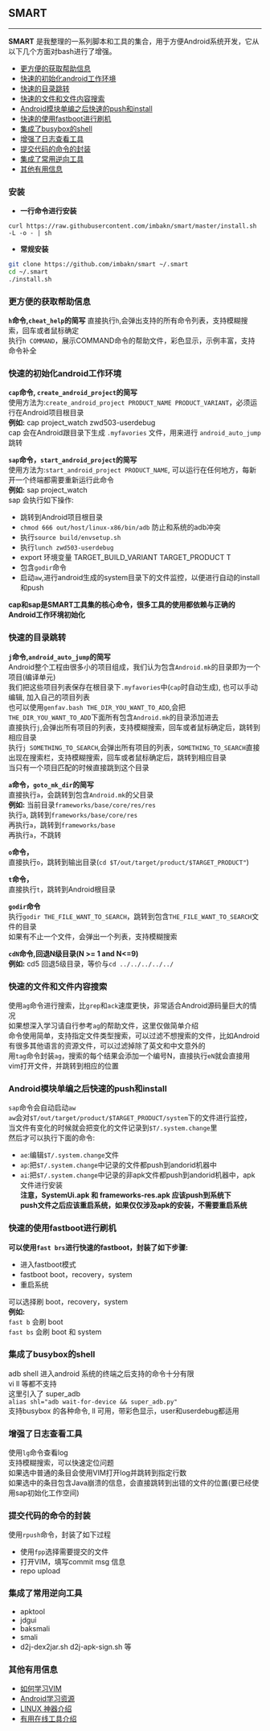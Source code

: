 ## SMART

-----

**SMART** 是我整理的一系列脚本和工具的集合，用于方便Android系统开发，它从以下几个方面对bash进行了增强。

- [更方便的获取帮助信息](#更方便的获取帮助信息)
- [快速的初始化android工作环境](#快速的初始化android工作环境)
- [快速的目录跳转](#快速的目录跳转)
- [快速的文件和文件内容搜索](#快速的文件和文件内容搜索)
- [Android模块单编之后快速的push和install](#android模块单编之后快速的push和install)
- [快速的使用fastboot进行刷机](#快速的使用fastboot进行刷机)
- [集成了busybox的shell](#集成了busybox的shell)
- [增强了日志查看工具](#增强了日志查看工具)
- [提交代码的命令的封装](#提交代码的命令的封装)
- [集成了常用逆向工具](#集成了常用逆向工具)
- [其他有用信息](#其他有用信息)


### 安装

- **一行命令进行安装**

`curl https://raw.githubusercontent.com/imbakn/smart/master/install.sh -L -o - | sh`

- **常规安装**

```bash
git clone https://github.com/imbakn/smart ~/.smart
cd ~/.smart
./install.sh
```



### 更方便的获取帮助信息
**`h`命令,`cheat_help`的简写**
直接执行`h`,会弹出支持的所有命令列表，支持模糊搜索，回车或者鼠标确定  
执行`h COMMAND`，展示COMMAND命令的帮助文件，彩色显示，示例丰富，支持命令补全  

### 快速的初始化android工作环境
**`cap`命令, `create_android_project`的简写**  
使用方法为:`create_android_project PRODUCT_NAME PRODUCT_VARIANT`，必须运行在Android项目根目录  
**例如:** cap project_watch zwd503-userdebug  
cap 会在Android跟目录下生成 `.myfavories` 文件，用来进行 `android_auto_jump` 跳转  

**`sap`命令，`start_android_project`的简写**  
使用方法为:`start_android_project PRODUCT_NAME`, 可以运行在任何地方，每新开一个终端都需要重新运行此命令  
**例如:** sap project_watch  
sap 会执行如下操作:  
- 跳转到Android项目根目录
- `chmod 666 out/host/linux-x86/bin/adb` 防止和系统的adb冲突
- 执行`source build/envsetup.sh`
- 执行`lunch zwd503-userdebug`
- export 环境变量 TARGET_BUILD_VARIANT TARGET_PRODUCT T
- 包含`godir`命令
- 启动`aw`,进行android生成的system目录下的文件监控，以便进行自动的install和push

**cap和sap是SMART工具集的核心命令，很多工具的使用都依赖与正确的Android工作环境初始化**


### 快速的目录跳转
**`j`命令,`android_auto_jump`的简写**  
Android整个工程由很多小的项目组成，我们认为包含`Android.mk`的目录即为一个项目(编译单元)  
我们把这些项目列表保存在根目录下`.myfavories`中(`cap`时自动生成), 也可以手动编辑, 加入自己的项目列表  
也可以使用`genfav.bash THE_DIR_YOU_WANT_TO_ADD`,会把`THE_DIR_YOU_WANT_TO_ADD`下面所有包含`Android.mk`的目录添加进去  
直接执行`j`,会弹出所有项目的列表，支持模糊搜索，回车或者鼠标确定后，跳转到相应目录  
执行`j SOMETHING_TO_SEARCH`,会弹出所有项目的列表，`SOMETHING_TO_SEARCH`直接出现在搜索栏，支持模糊搜索，回车或者鼠标确定后，跳转到相应目录  
当只有一个项目匹配的时候直接跳到这个目录  

**`a`命令，`goto_mk_dir`的简写**  
直接执行`a`，会跳转到包含`Android.mk`的父目录  
**例如:** 当前目录`frameworks/base/core/res/res`  
执行`a`, 跳转到`frameworks/base/core/res`  
再执行`a`，跳转到`frameworks/base`  
再执行`a`，不跳转  

**`o`命令，**  
直接执行`o`，跳转到输出目录(`cd $T/out/target/product/$TARGET_PRODUCT"`)  

**`t`命令，**  
直接执行`t`，跳转到Android根目录  

**`godir`命令**  
执行`godir THE_FILE_WANT_TO_SEARCH`，跳转到包含`THE_FILE_WANT_TO_SEARCH`文件的目录  
如果有不止一个文件，会弹出一个列表，支持模糊搜索  

**`cdN`命令,回退N级目录(N >= 1 and N<=9)**  
**例如:** cd5 回退5级目录，等价与`cd ../../../../../`  

### 快速的文件和文件内容搜索
使用`ag`命令进行搜索，比`grep`和`ack`速度更快，非常适合Android源码量巨大的情况  
如果想深入学习请自行参考`ag`的帮助文件，这里仅做简单介绍  
命令使用简单，支持指定文件类型搜索，可以过滤不想搜索的文件，比如Android有很多其他语言的资源文件，可以过滤掉除了英文和中文意外的  
用`tag`命令封装`ag`，搜索的每个结果会添加一个编号N，直接执行`eN`就会直接用vim打开文件，并跳转到相应的位置  

### Android模块单编之后快速的push和install
`sap`命令会自动启动`aw`  
`aw`会对`$T/out/target/product/$TARGET_PRODUCT/system`下的文件进行监控，  
当文件有变化的时候就会把变化的文件记录到`$T/.system.change`里  
然后才可以执行下面的命令:  
- `ae`:编辑`$T/.system.change`文件  
- `ap`:把`$T/.system.change`中记录的文件都push到andorid机器中  
- `ai`:把`$T/.system.change`中记录的非apk文件都push到andorid机器中，apk文件进行安装  
**注意，SystemUi.apk 和 frameworks-res.apk 应该push到系统下**  
**push文件之后应该重启系统，如果仅仅涉及apk的安装，不需要重启系统**   

### 快速的使用fastboot进行刷机
**可以使用`fast brs`进行快速的fastboot，封装了如下步骤:**
- 进入fastboot模式
- fastboot boot，recovery，system
- 重启系统

可以选择刷 boot，recovery，system  
**例如:**  
`fast b`  会刷 boot  
`fast bs` 会刷 boot 和 system  


### 集成了busybox的shell
adb shell 进入android 系统的终端之后支持的命令十分有限  
vi ll 等都不支持  
这里引入了 super_adb  
`alias shl="adb wait-for-device && super_adb.py"`  
支持busybox 的各种命令, ll 可用，带彩色显示，user和userdebug都适用  


### 增强了日志查看工具
使用`lg`命令查看log  
支持模糊搜索，可以快速定位问题  
如果选中普通的条目会使用VIM打开log并跳转到指定行数  
如果选中的条目包含Java崩溃的信息，会直接跳转到出错的文件的位置(要已经使用sap初始化工作空间)  

### 提交代码的命令的封装
使用`rpush`命令，封装了如下过程  
- 使用`fpp`选择需要提交的文件
- 打开VIM，填写commit msg 信息
- repo upload


### 集成了常用逆向工具
- apktool
- jdgui
- baksmali
- smali
- d2j-dex2jar.sh d2j-apk-sign.sh 等


### 其他有用信息
- [如何学习VIM](./docs/how_to_learn_vim.md)
- [Android学习资源](./docs/resource_of_android.md)
- [LINUX 神器介绍](./docs/useful_offline_tools.md)
- [有用在线工具介绍](./docs/useful_online_tools.md)
